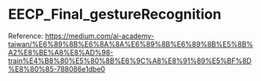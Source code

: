 # EECP_Final_gestureRecognition
Reference: https://medium.com/ai-academy-taiwan/%E6%89%8B%E6%8A%8A%E6%89%8B%E6%89%8B%E5%8B%A2%E8%BE%A8%E8%AD%98-train%E4%B8%80%E5%80%8B%E6%9C%A8%E8%91%89%E5%BF%8D%E8%80%85-788086e1dbe0

